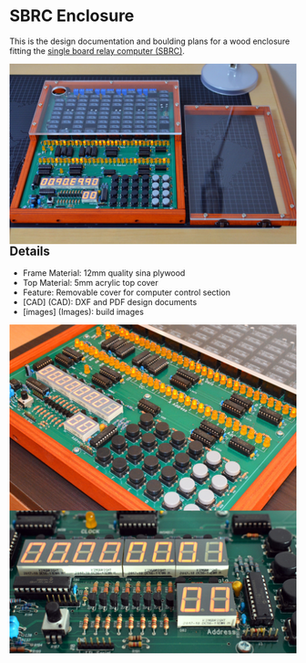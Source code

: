 # SBRC Enclosure

This is the design documentation and boulding plans for a wood enclosure fitting the <a href="http://relaysbc.sourceforge.net/">single board relay computer (SBRC)</a>.

<img align="left" src="images/2018110401.jpg">

## Details
 * Frame Material: 	12mm quality sina plywood
 * Top Material:	5mm acrylic top cover
 * Feature:		Removable cover for computer control section
 * [CAD] (CAD):		DXF and PDF design documents
 * [images] (Images): 	build images

<img align="left" src="images/2018110204.jpg">
  
  
<img align="left" src="images/2018110203.jpg">

